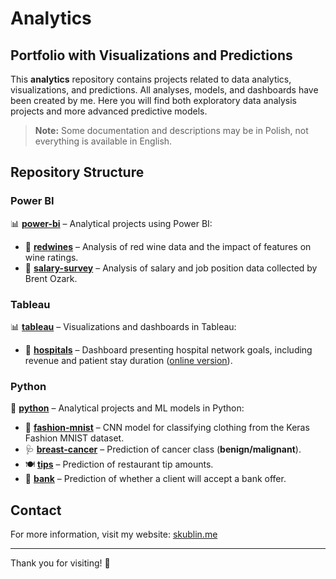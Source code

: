 # Analytics

## Portfolio with Visualizations and Predictions
This **analytics** repository contains projects related to data analytics, visualizations, and predictions. All analyses, models, and dashboards have been created by me. Here you will find both exploratory data analysis projects and more advanced predictive models.

> **Note:** Some documentation and descriptions may be in Polish, not everything is available in English.

## Repository Structure

### Power BI
📊 **[power-bi](power-bi/)** – Analytical projects using Power BI:
- 📌 **[redwines](power-bi/redwines/)** – Analysis of red wine data and the impact of features on wine ratings.
- 📌 **[salary-survey](power-bi/salary-survey/)** – Analysis of salary and job position data collected by Brent Ozark.

### Tableau
📊 **[tableau](tableau/)** – Visualizations and dashboards in Tableau:
- 📌 **[hospitals](tableau/hospitals/)** – Dashboard presenting hospital network goals, including revenue and patient stay duration ([online version](https://public.tableau.com/app/profile/szymon6002/viz/kublin-zadanie-3/Dashboard1)).

### Python
🐍 **[python](python/)** – Analytical projects and ML models in Python:
- 🤖 **[fashion-mnist](python/fashion-mnist/)** – CNN model for classifying clothing from the Keras Fashion MNIST dataset.
- 🩺 **[breast-cancer](python/breast-cancer/)** – Prediction of cancer class (**benign/malignant**).
- 🍽️ **[tips](python/tips/)** – Prediction of restaurant tip amounts.
- 🏦 **[bank](python/bank/)** – Prediction of whether a client will accept a bank offer.

## Contact
For more information, visit my website: [skublin.me](https://skublin.me/)

---

Thank you for visiting! 🚀
